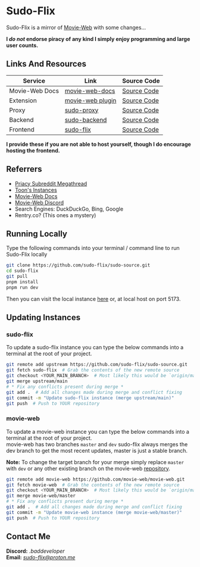 # Sudo-Flix
Sudo-Flix is a mirror of [Movie-Web](https://github.com/movie-web/movie-web) with some changes...

**I *do not* endorse piracy of any kind I simply enjoy programming and large user counts.**


## Links And Resources
| Service        | Link                                               | Source Code                                              |
|----------------|----------------------------------------------------|----------------------------------------------------------|
| Movie-Web Docs | [movie-web-docs](https://movie-web.github.io/docs) | [Source Code](https://github.com/movie-web/docs)         |
| Extension      | [movie-web plugin](https://shorturl.at/iqzES)      | [Source Code](https://github.com/movie-web/extension)    |
| Proxy          | [sudo-proxy](https://sudo-proxy1.sudo-flix.lol)    | [Source Code](https://gitlab.com/sudo-flix/simple-proxy) |
| Backend        | [sudo-backend](https://backend.sudo-flix.lol)      | [Source Code](https://github.com/movie-web/backend)      |
| Frontend       | [sudo-flix](https://sudo-flix.lol)                 | [Source Code](https://github.com/sudo-flix/sudo-source)  |

**I provide these if you are not able to host yourself, though I do encourage hosting the frontend.**


## Referrers
- [Priacy Subreddit Megathread](https://www.reddit.com/r/Piracy/s/iymSloEpXn)
- [Toon's Instances](https://erynith.github.io/movie-web-instances)
- [Movie-Web Docs](https://movie-web.github.io/docs/instances)
- [Movie-Web Discord](https://movie-web.github.io/links/discord)
- Search Engines: DuckDuckGo, Bing, Google
- Rentry.co? (This ones a mystery)


## Running Locally
Type the following commands into your terminal / command line to run Sudo-Flix locally
```bash
git clone https://github.com/sudo-flix/sudo-source.git
cd sudo-flix
git pull
pnpm install
pnpm run dev
```
Then you can visit the local instance [here](http://localhost:5173) or, at local host on port 5173.


## Updating Instances

### sudo-flix
To update a sudo-flix instance you can type the below commands into a terminal at the root of your project.
```bash
git remote add upstream https://github.com/sudo-flix/sudo-source.git
git fetch sudo-flix  # Grab the contents of the new remote source
git checkout <YOUR_MAIN_BRANCH>  # Most likely this would be `origin/main`
git merge upstream/main
# * Fix any conflicts present during merge *
git add .  # Add all changes made during merge and conflict fixing
git commit -m "Update sudo-flix instance (merge upstream/main)"
git push  # Push to YOUR repository
```

### movie-web
To update a movie-web instance you can type the below commands into a terminal at the root of your project.  
movie-web has two branches `master` and `dev` sudo-flix always merges the dev branch to get the most recent updates, master is just a stable branch.

**Note:** To change the target branch for your merge simply replace `master` with `dev` or any other existing branch on the movie-web [repository](https://github.com/movie-web/movie-web).

```bash
git remote add movie-web https://github.com/movie-web/movie-web.git
git fetch movie-web  # Grab the contents of the new remote source
git checkout <YOUR_MAIN_BRANCH>  # Most likely this would be `origin/main`
git merge movie-web/master
# * Fix any conflicts present during merge *
git add .  # Add all changes made during merge and conflict fixing
git commit -m "Update movie-web instance (merge movie-web/master)"
git push  # Push to YOUR repository
```


## Contact Me
**Discord:** *.baddeveloper*  
**Email:** *[sudo-flix@proton.me](mailto:sudo-flix@proton.me)*
